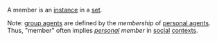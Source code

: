 A member is an [instance](https://github.com/gcassel/Modular-Organization-Terminology/blob/master/terms/instance.md) in a [set](https://github.com/gcassel/Modular-Organization-Terminology/blob/master/terms/set.md).

Note: [group agents](https://github.com/gcassel/Modular-Organization-Terminology/blob/master/compound-terms/group-agent.md) are defined by the *membership* of [personal agents](https://github.com/gcassel/Modular-Organization-Terminology/blob/master/compound-terms/personal-agent.md).   Thus, "member" often implies *[personal](https://github.com/gcassel/Modular-Organization-Terminology/blob/master/terms/personal.md) member* in [social](https://github.com/gcassel/Modular-Organization-Terminology/blob/master/terms/social.md) [contexts](https://github.com/gcassel/Modular-Organization-Terminology/blob/master/terms/context.md). 
